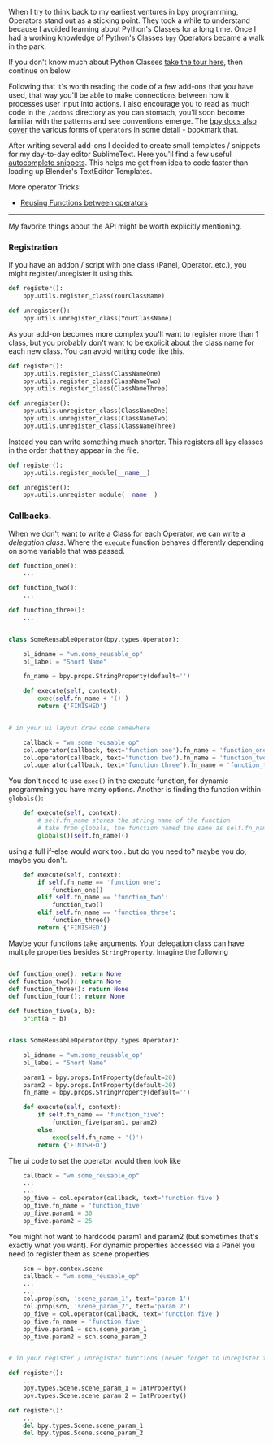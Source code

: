 When I try to think back to my earliest ventures in bpy programming, Operators stand out as a sticking point. They took a while to understand because I avoided learning about Python's Classes for a long time. Once I had a working knowledge of Python's Classes `bpy` Operators became a walk in the park.
  
If you don't know much about Python Classes [take the tour here](http://www.learnpython.org/en/Classes_and_Objects), then continue on below
  
Following that it's worth reading the code of a few add-ons that you have used, that way you'll be able to make connections between how it processes user input into actions. I also encourage you to read as much code in the `/addons` directory as you can stomach, you'll soon become familiar with the patterns and see conventions emerge. The [bpy docs also cover](http://www.blender.org/api/blender_python_api_current/info_quickstart.html?highlight=operator) the various forms of `Operators` in some detail - bookmark that.  

After writing several add-ons I decided to create small templates / snippets for my day-to-day editor SublimeText. Here you'll find a few useful [autocomplete snippets](https://github.com/zeffii/BlenderSublimeSnippets). This helps me get from idea to code faster than loading up Blender's TextEditor Templates.
  
More operator Tricks:

  - [Reusing Functions between operators](OperatorTricks)  

________  
My favorite things about the API might be worth explicitly mentioning. 

### Registration

If you have an addon / script with one class (Panel, Operator..etc.), you might register/unregister it using this. 
```python
def register():
    bpy.utils.register_class(YourClassName)

def unregister():
    bpy.utils.unregister_class(YourClassName)
```

As your add-on becomes more complex you'll want to register more than 1 class, but you probably don't want to be explicit about the class name for each new class. You can avoid writing code like this.

```python
def register():
    bpy.utils.register_class(ClassNameOne)
    bpy.utils.register_class(ClassNameTwo)
    bpy.utils.register_class(ClassNameThree)

def unregister():
    bpy.utils.unregister_class(ClassNameOne)
    bpy.utils.unregister_class(ClassNameTwo)
    bpy.utils.unregister_class(ClassNameThree)

```

Instead you can write something much shorter. This registers all `bpy` classes in the order that they appear in the file.

```python
def register():
    bpy.utils.register_module(__name__)

def unregister():
    bpy.utils.unregister_module(__name__)
```

### Callbacks.

When we don't want to write a Class for each Operator, we can write a _delegation class_. Where the `execute` function behaves differently depending on some variable that was passed. 

```python
def function_one():
	...

def function_two():
	...

def function_three():
	...


class SomeReusableOperator(bpy.types.Operator):

    bl_idname = "wm.some_reusable_op"
    bl_label = "Short Name"

    fn_name = bpy.props.StringProperty(default='')

    def execute(self, context):
        exec(self.fn_name + '()')
        return {'FINISHED'}


# in your ui layout draw code somewhere

    callback = "wm.some_reusable_op"
    col.operator(callback, text='function one').fn_name = 'function_one'
    col.operator(callback, text='function two').fn_name = 'function_two'
    col.operator(callback, text='function three').fn_name = 'function_three'

```
You don't need to use `exec()` in the execute function, for dynamic programming you have many options. Another is finding the function within `globals()`:

```python
    def execute(self, context):
        # self.fn_name stores the string name of the function
        # take from globals, the function named the same as self.fn_name
        globals()[self.fn_name]()
```
using a full if-else would work too.. but do you need to? maybe you do, maybe you don't. 

```python
    def execute(self, context):
        if self.fn_name == 'function_one':
            function_one()
        elif self.fn_name == 'function_two':
            function_two()
        elif self.fn_name == 'function_three':
            function_three()
        return {'FINISHED'}
```

Maybe your functions take arguments. Your delegation class can have multiple properties besides `StringProperty`. Imagine the following

```python

def function_one(): return None
def function_two(): return None
def function_three(): return None
def function_four(): return None

def function_five(a, b):
    print(a + b)


class SomeReusableOperator(bpy.types.Operator):

    bl_idname = "wm.some_reusable_op"
    bl_label = "Short Name"

    param1 = bpy.props.IntProperty(default=20)
    param2 = bpy.props.IntProperty(default=20)
    fn_name = bpy.props.StringProperty(default='')

    def execute(self, context):
        if self.fn_name == 'function_five':
            function_five(param1, param2)
        else:
            exec(self.fn_name + '()')
        return {'FINISHED'}
```
The ui code to set the operator would then look like

```python
    callback = "wm.some_reusable_op"
    ...
    ...
    op_five = col.operator(callback, text='function five')
    op_five.fn_name = 'function_five'
    op_five.param1 = 30
    op_five.param2 = 25
```
You might not want to hardcode param1 and param2 (but sometimes that's exactly what you want). For dynamic properties accessed via a Panel you need to register them as scene properties

```python
    scn = bpy.contex.scene
    callback = "wm.some_reusable_op"
    ...
    ...
    col.prop(scn, 'scene_param_1', text='param 1')
    col.prop(scn, 'scene_param_2', text='param 2')
    op_five = col.operator(callback, text='function five')
    op_five.fn_name = 'function_five'
    op_five.param1 = scn.scene_param_1
    op_five.param2 = scn.scene_param_2


# in your register / unregister functions (never forget to unregister too)

def register():
    ...
    bpy.types.Scene.scene_param_1 = IntProperty()
    bpy.types.Scene.scene_param_2 = IntProperty()

def register():
    ...
    del bpy.types.Scene.scene_param_1
    del bpy.types.Scene.scene_param_2
```

